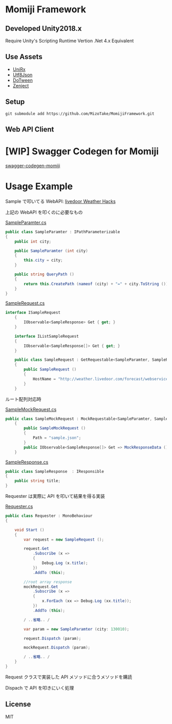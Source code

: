 # Momiji Framework

## Developed Unity2018.x

Require Unity's Scripting Runtime Vertion .Net 4.x Equivalent

## Use Assets

- [UniRx](https://github.com/neuecc/UniRx)
- [Utf8Json](https://github.com/neuecc/Utf8Json)
- [DoTween](https://assetstore.unity.com/packages/tools/animation/dotween-hotween-v2-27676)
- [Zenject](https://github.com/svermeulen/Zenject)

## Setup

```
git submodule add https://github.com/MizoTake/MomijiFramework.git
```

## Web API Client

# [WIP] Swagger Codegen for Momiji

[swagger-codegen-momiji](https://github.com/MizoTake/swagger-codegen-momiji)

# Usage Example

Sample で叩いてる WebAPI: [livedoor Weather Hacks](http://weather.livedoor.com/weather_hacks/webservice)

上記の WebAPI を叩くのに必要なもの

[SampleParamter.cs](https://github.com/MizoTake/MomijiFramework/blob/master/Example/SampleRequest/Scripts/Sample/SampleParamter.cs)

```csharp:SampleParamter.cs
public class SampleParamter : IPathParameterizable
{
	public int city;

	public SampleParamter (int city)
	{
		this.city = city;
	}

	public string QueryPath ()
	{
		return this.CreatePath (nameof (city) + "=" + city.ToString ());
	}
}
```

[SampleRequest.cs](https://github.com/MizoTake/MomijiFramework/blob/master/Example/SampleRequest/Scripts/Sample/SampleRequest.cs)

```csharp:SampleRequest.cs
interface ISampleRequest
	{
		IObservable<SampleResponse> Get { get; }
	}

	interface IListSampleRequest
	{
		IObservable<SampleResponse[]> Get { get; }
	}

	public class SampleRequest : GetRequestable<SampleParamter, SampleResponse>, ISampleRequest
	{
		public SampleRequest ()
		{
			HostName = "http://weather.livedoor.com/forecast/webservice/json/v1";
		}
	}
```

ルート配列対応時

[SampleMockRequest.cs](https://github.com/MizoTake/MomijiFramework/blob/master/Example/SampleRequest/Scripts/Sample/SampleMockRequest.cs)

```csharp:SampleMockRequest.cs
public class SampleMockRequest : MockRequestable<SampleParamter, SampleResponse[]>, IListSampleRequest
    {
        public SampleMockRequest ()
        {
            Path = "sample.json";
        }
        public IObservable<SampleResponse[]> Get => MockResponseData ();
    }
```

[SampleResponse.cs](https://github.com/MizoTake/MomijiFramework/blob/master/Example/SampleRequest/Scripts/Sample/SampleResponse.cs)

```csharp:SampleParamter.cs
public class SampleResponse  : IResponsible
{
	public string title;
}
```

Requester は実際に API を叩いて結果を得る実装

[Requester.cs](https://github.com/MizoTake/MomijiFramework/blob/master/Example/SampleRequest/Scripts/Requester.cs)

```csharp:SampleParamter.cs
public class Requester : MonoBehaviour
{

	void Start ()
	{
		var request = new SampleRequest ();

		request.Get
			.Subscribe (x =>
			{
				Debug.Log (x.title);
			})
			.AddTo (this);

		//root array response
		mockRequest.Get
			.Subscribe (x =>
			{
				x.ForEach (xx => Debug.Log (xx.title));
			})
			.AddTo (this);

		/ ..省略.. /

		var param = new SampleParamter (city: 130010);

		request.Dispatch (param);

		mockRequest.Dispatch (param);

		/ ..省略.. /
	}
}
```

Request クラスで実装した API メソッドに合うメソッドを購読

Dispach で API を叩きにいく処理

## License

MIT
